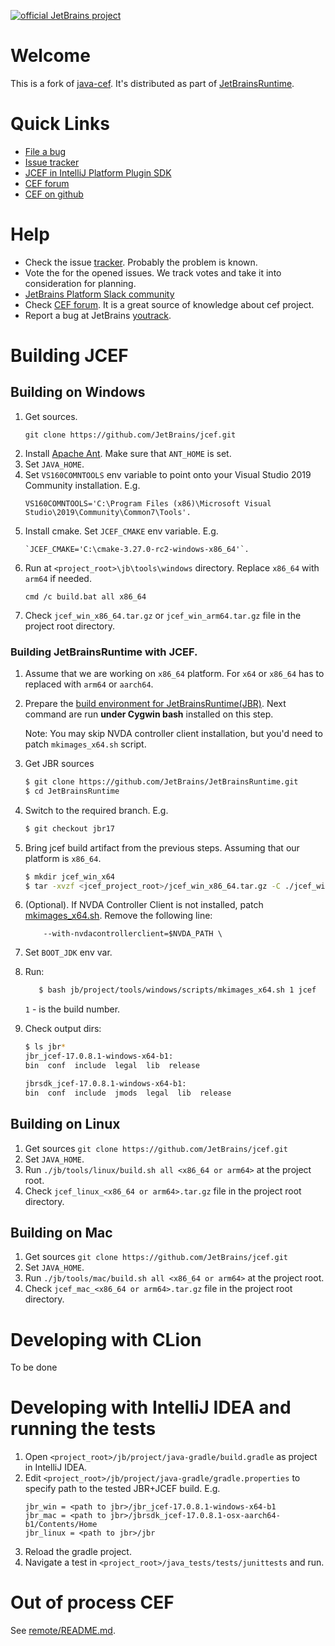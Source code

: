 [![official JetBrains project](https://jb.gg/badges/official-plastic.svg)](https://confluence.jetbrains.com/display/ALL/JetBrains+on+GitHub)
# Welcome
This is a fork of [java-cef](https://github.com/chromiumembedded/java-cef). It's distributed as part of
[JetBrainsRuntime](https://github.com/JetBrains/JetBrainsRuntime).

# Quick Links
* [File a bug](https://youtrack.jetbrains.com/newIssue?project=JBR&description=**Problem+description**%0A%5BA+short+problem+description%5D%0A%0A**Way+to+reproduce**%0A1.+Open++%E2%80%A6%0A2.+Go+to+%E2%80%A6%0A3.+Press+or+click+%E2%80%A6%0A4.+Observer+%E2%80%A6%0A5.+Expected+%E2%80%A6%0A%0A**Screen+records+or+screenshorts**%0A%5BPut+here+some+video+or+pictures+if+applicable%5D%0A%0A**Version+and+environment**%0AJetBrains+Runtime+version%3A+%5Bexample+17.0.8%2B7-b1000.22+aarch64.+In+a+JetBrains+IDEs+it+can+be+copied+from+%60About+IntelliJ+IDEA%60%2C+%60About+Clion%60+etc.%5D+%0AOS%3A+%5Bput+here+the+OS+name+and+version%28e.g.+macOS+13.4.1+%2C+Ubuntu+22.10%2C+Windows+11%29%5D%0ACPU%3A+%5Bput+here+CPU+architecture+like+arm64%2C+M1%2C+M2%2C+x86%2C+etc.%5D%0AAdditional+info%3A+%5BAnything+you+think+might+be+important+in+your+environment.+For+example%2C+in+the+case+of+graphics+problems%2C+you+can+tell+us+the+number+of+monitors+you+are+using%2C+their+resolutions+and+scaling+factors%5D%0A%0A**Additional+context**%0A%5Bput+here%5D%0A%0A%0A%0A&c=add+Board+Bug2Fix+Vitaly+Provodin&c=add+Board+JBR+Planing+No+Fix+versions&c=Subsystem+jcef&c=Assignee+Vladimir.Kharitonov)
* [Issue tracker](https://youtrack.jetbrains.com/issues/JBR?q=Subsystem:%20jcef%20)
* [JCEF in IntelliJ Platform Plugin SDK](https://plugins.jetbrains.com/docs/intellij/jcef.html)
* [CEF forum](https://www.magpcss.org/ceforum/index.php)
* [CEF on github](https://github.com/chromiumembedded)

# Help
* Check the issue [tracker](https://youtrack.jetbrains.com/issues/JBR?q=Subsystem:%20jcef%20). Probably the problem is known.
* Vote the for the opened issues. We track votes and take it into consideration for planning.
* [JetBrains Platform Slack community](https://plugins.jetbrains.com/slack)
* Check [CEF forum](https://www.magpcss.org/ceforum/index.php). It is a great source of knowledge about cef project.
* Report a bug at JetBrains [youtrack](https://youtrack.jetbrains.com/newIssue?project=JBR&description=**Problem+description**%0A%5BA+short+problem+description%5D%0A%0A**Way+to+reproduce**%0A1.+Open++%E2%80%A6%0A2.+Go+to+%E2%80%A6%0A3.+Press+or+click+%E2%80%A6%0A4.+Observer+%E2%80%A6%0A5.+Expected+%E2%80%A6%0A%0A**Screen+records+or+screenshorts**%0A%5BPut+here+some+video+or+pictures+if+applicable%5D%0A%0A**Version+and+environment**%0AJetBrains+Runtime+version%3A+%5Bexample+17.0.8%2B7-b1000.22+aarch64.+In+a+JetBrains+IDEs+it+can+be+copied+from+%60About+IntelliJ+IDEA%60%2C+%60About+Clion%60+etc.%5D+%0AOS%3A+%5Bput+here+the+OS+name+and+version%28e.g.+macOS+13.4.1+%2C+Ubuntu+22.10%2C+Windows+11%29%5D%0ACPU%3A+%5Bput+here+CPU+architecture+like+arm64%2C+M1%2C+M2%2C+x86%2C+etc.%5D%0AAdditional+info%3A+%5BAnything+you+think+might+be+important+in+your+environment.+For+example%2C+in+the+case+of+graphics+problems%2C+you+can+tell+us+the+number+of+monitors+you+are+using%2C+their+resolutions+and+scaling+factors%5D%0A%0A**Additional+context**%0A%5Bput+here%5D%0A%0A%0A%0A&c=add+Board+Bug2Fix+Vitaly+Provodin&c=add+Board+JBR+Planing+No+Fix+versions&c=Subsystem+jcef&c=Assignee+Vladimir.Kharitonov).

# Building JCEF
## Building on Windows
1. Get sources.
   ```
   git clone https://github.com/JetBrains/jcef.git
   ```
2. Install [Apache Ant](https://ant.apache.org/manual/install.html). Make sure that `ANT_HOME` is set.
3. Set `JAVA_HOME`.
4. Set `VS160COMNTOOLS` env variable to point onto your Visual Studio 2019 Community installation. E.g.
   ```
   VS160COMNTOOLS='C:\Program Files (x86)\Microsoft Visual Studio\2019\Community\Common7\Tools'.
   ```
5. Install cmake. Set `JCEF_CMAKE` env variable. E.g.
   ```
   `JCEF_CMAKE='C:\cmake-3.27.0-rc2-windows-x86_64'`.
   ```
6. Run at `<project_root>\jb\tools\windows` directory. Replace `x86_64` with `arm64` if needed.
   ```
   cmd /c build.bat all x86_64
   ```
7. Check `jcef_win_x86_64.tar.gz` or `jcef_win_arm64.tar.gz` file in the project root directory.

### Building JetBrainsRuntime with JCEF.
1. Assume that we are working on `x86_64` platform. For `x64` or `x86_64` has to replaced with `arm64` or `aarch64`.

2. Prepare the [build environment for JetBrainsRuntime(JBR)](https://github.com/JetBrains/JetBrainsRuntime/tree/jbr17#windows-1).
   Next command are run **under Cygwin bash** installed on this step.

   Note: You may skip NVDA controller client installation, but you'd need to patch `mkimages_x64.sh` script.
3. Get JBR sources 
   ```bash
   $ git clone https://github.com/JetBrains/JetBrainsRuntime.git
   $ cd JetBrainsRuntime
   ```
   
4. Switch to the required branch. E.g.
   ```bash
   $ git checkout jbr17
   ```
   
5. Bring jcef build artifact from the previous steps. Assuming that our platform is `x86_64`.
   ```bash
   $ mkdir jcef_win_x64
   $ tar -xvzf <jcef_project_root>/jcef_win_x86_64.tar.gz -C ./jcef_win_x64
   ```
   
6. (Optional). If NVDA Controller Client is not installed, patch [mkimages_x64.sh](https://github.com/JetBrains/JetBrainsRuntime/blob/jbr17/jb/project/tools/windows/scripts/mkimages_x64.sh).
   Remove the following line:
   ```
       --with-nvdacontrollerclient=$NVDA_PATH \
   ```

7. Set `BOOT_JDK` env var.

8. Run:
   ```bash
      $ bash jb/project/tools/windows/scripts/mkimages_x64.sh 1 jcef
   ```
   `1` - is the build number.
   
9. Check output dirs:
   ```bash
   $ ls jbr*
   jbr_jcef-17.0.8.1-windows-x64-b1:
   bin  conf  include  legal  lib  release
   
   jbrsdk_jcef-17.0.8.1-windows-x64-b1:
   bin  conf  include  jmods  legal  lib  release
   ```

## Building on Linux
1. Get sources
   `git clone https://github.com/JetBrains/jcef.git`
2. Set `JAVA_HOME`.
3. Run `./jb/tools/linux/build.sh all <x86_64 or arm64>` at the project root.
4. Check `jcef_linux_<x86_64 or arm64>.tar.gz` file in the project root directory.

## Building on Mac
1. Get sources
   `git clone https://github.com/JetBrains/jcef.git`
2. Set `JAVA_HOME`.
3. Run `./jb/tools/mac/build.sh all <x86_64 or arm64>` at the project root.
4. Check `jcef_mac_<x86_64 or arm64>.tar.gz` file in the project root directory.

# Developing with CLion
To be done

# Developing with IntelliJ IDEA and running the tests
1. Open `<project_root>/jb/project/java-gradle/build.gradle` as project in IntelliJ IDEA.
2. Edit `<project_root>/jb/project/java-gradle/gradle.properties` to specify path to the tested JBR+JCEF build.
   E.g.
   ```
   jbr_win = <path to jbr>/jbr_jcef-17.0.8.1-windows-x64-b1
   jbr_mac = <path to jbr>/jbrsdk_jcef-17.0.8.1-osx-aarch64-b1/Contents/Home
   jbr_linux = <path to jbr>/jbr
   ```
3. Reload the gradle project.
4. Navigate a test in `<project_root>/java_tests/tests/junittests` and run.

# Out of process CEF
See [remote/README.md](remote/README.md).